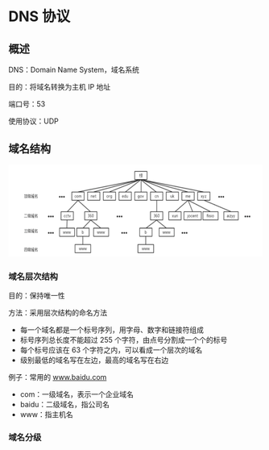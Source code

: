 # DNS 协议

## 概述

DNS：Domain Name System，域名系统

目的：将域名转换为主机 IP 地址

端口号：53

使用协议：UDP

## 域名结构

![dns](./images/dns.png)

### 域名层次结构

目的：保持唯一性

方法：采用层次结构的命名方法

+ 每一个域名都是一个标号序列，用字母、数字和链接符组成
+ 标号序列总长度不能超过 255 个字符，由点号分割成一个个的标号
+ 每个标号应该在 63 个字符之内，可以看成一个层次的域名
+ 级别最低的域名写在左边，最高的域名写在右边

例子：常用的 www.baidu.com

+ com：一级域名，表示一个企业域名
+ baidu：二级域名，指公司名
+ www：指主机名

### 域名分级






